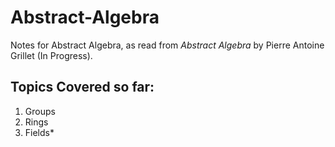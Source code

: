 # Abstract-Algebra
Notes for Abstract Algebra, as read from *Abstract Algebra* by Pierre Antoine Grillet (In Progress).

## Topics Covered so far:
1. Groups
2. Rings
3. Fields*
